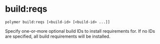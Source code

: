 # build:reqs

```shell
polymer build:reqs [<build-id> [<build-id> ...]]
```

Specify one-or-more optional build IDs to install requirements for. If no IDs are specified, all build requirements
will be installed.

